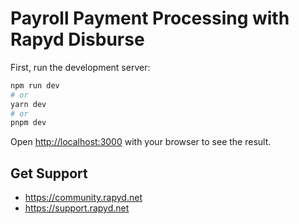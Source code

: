 # Payroll Payment Processing with Rapyd Disburse

First, run the development server:

```bash
npm run dev
# or
yarn dev
# or
pnpm dev
```

Open [http://localhost:3000](http://localhost:3000) with your browser to see the result.


## Get Support	
* https://community.rapyd.net	
* https://support.rapyd.net	
